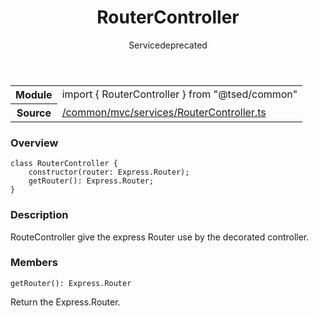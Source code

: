 
<header class="symbol-info-header"><h1 id="routercontroller">RouterController</h1><label class="symbol-info-type-label service">Service</label><label class="api-type-label deprecated" title="Use ExpressRouter insteadof.">deprecated</label></header>
<!-- summary -->
<section class="symbol-info"><table class="is-full-width"><tbody><tr><th>Module</th><td><div class="lang-typescript"><span class="token keyword">import</span> { RouterController }&nbsp;<span class="token keyword">from</span>&nbsp;<span class="token string">"@tsed/common"</span></div></td></tr><tr><th>Source</th><td><a href="https://github.com/Romakita/ts-express-decorators/blob/v4.6.0/src//common/mvc/services/RouterController.ts#L0-L0">/common/mvc/services/RouterController.ts</a></td></tr></tbody></table></section>
<!-- overview -->


### Overview


<pre><code class="typescript-lang "><span class="token keyword">class</span> RouterController <span class="token punctuation">{</span>
    <span class="token keyword">constructor</span><span class="token punctuation">(</span>router<span class="token punctuation">:</span> Express.Router<span class="token punctuation">)</span><span class="token punctuation">;</span>
    <span class="token function">getRouter</span><span class="token punctuation">(</span><span class="token punctuation">)</span><span class="token punctuation">:</span> Express.Router<span class="token punctuation">;</span>
<span class="token punctuation">}</span></code></pre>


<!-- Parameters -->

<!-- Description -->


### Description

RouteController give the express Router use by the decorated controller.

<!-- Members -->







### Members



<div class="method-overview">
<pre><code class="typescript-lang deprecated "><span class="token function">getRouter</span><span class="token punctuation">(</span><span class="token punctuation">)</span><span class="token punctuation">:</span> Express.Router</code></pre>
</div>


Return the Express.Router.







